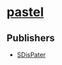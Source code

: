 # [pastel](https://pypi.org/project/pastel)



## Publishers
- [SDisPater](https://pypi.org/user/SDisPater)

